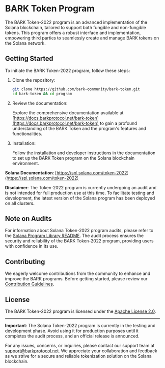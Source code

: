 # BARK Token Program

The BARK Token-2022 program is an advanced implementation of the Solana blockchain, tailored to support both fungible and non-fungible tokens. This program offers a robust interface and implementation, empowering third parties to seamlessly create and manage BARK tokens on the Solana network.

## Getting Started

To initiate the BARK Token-2022 program, follow these steps:

1. Clone the repository:

    ```bash
    git clone https://github.com/bark-community/bark-token.git
    cd bark-token && cd program
    ```

2. Review the documentation:

    Explore the comprehensive documentation available at [https://docs.barkprotocol.net/bark-token](https://docs.barkprotocol.net/bark-token) to gain a profound understanding of the BARK Token and the program's features and functionalities.

3. Installation:

    Follow the installation and developer instructions in the documentation to set up the BARK Token program on the Solana blockchain environment.

**Solana Documentation**: [https://spl.solana.com/token-2022](https://spl.solana.com/token-2022)

**Disclaimer**: The Token-2022 program is currently undergoing an audit and is not intended for full production use at this time. To facilitate testing and development, the latest version of the Solana program has been deployed on all clusters.

## Note on Audits

For information about Solana Token-2022 program audits, please refer to the [Solana Program Library README](https://github.com/solana-labs/solana-program-library#audits). The audit process ensures the security and reliability of the BARK Token-2022 program, providing users with confidence in its use.

## Contributing

We eagerly welcome contributions from the community to enhance and improve the BARK programs. Before getting started, please review our [Contribution Guidelines](CONTRIBUTING.md).

## License

The BARK Token-2022 program is licensed under the [Apache License 2.0](LICENSE).

---

**Important**: The Solana Token-2022 program is currently in the testing and development phase. Avoid using it for production purposes until it completes the audit process, and an official release is announced.

For any issues, concerns, or inquiries, please contact our support team at [support@barkprotocol.net](mailto:support@barkprotocol.net). We appreciate your collaboration and feedback as we strive for a secure and reliable tokenization solution on the Solana blockchain.
